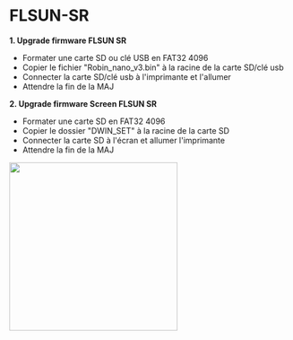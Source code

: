 # FLSUN-SR

**1. Upgrade firmware FLSUN SR**

- Formater une carte SD ou clé USB en FAT32 4096  
- Copier le fichier "Robin_nano_v3.bin" à la racine de la carte SD/clé usb  
- Connecter la carte SD/clé usb à l'imprimante et l'allumer  
- Attendre la fin de la MAJ

**2. Upgrade firmware Screen FLSUN SR**

- Formater une carte SD en FAT32 4096  
- Copier le dossier "DWIN_SET" à la racine de la carte SD  
- Connecter la carte SD à l'écran et allumer l'imprimante  
- Attendre la fin de la MAJ

<img src="https://user-images.githubusercontent.com/62854582/163845798-b82c77e4-c3e4-41aa-9e31-cc1e15ac41fc.png" width="300">

